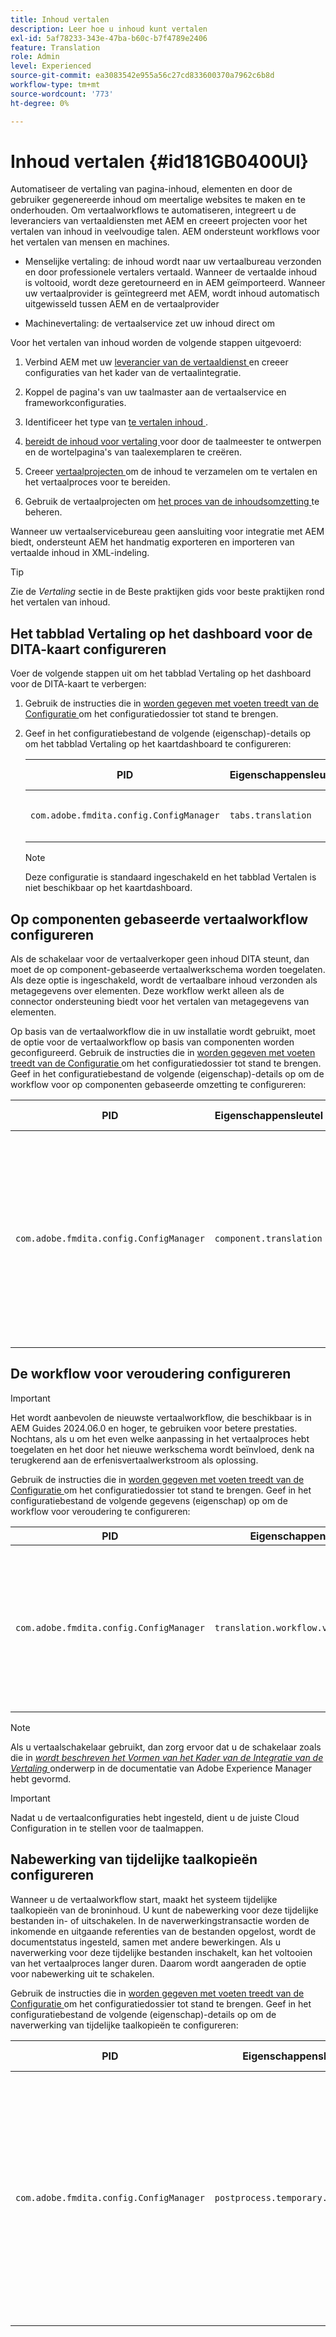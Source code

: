 ```yaml
---
title: Inhoud vertalen
description: Leer hoe u inhoud kunt vertalen
exl-id: 5af78233-343e-47ba-b60c-b7f4789e2406
feature: Translation
role: Admin
level: Experienced
source-git-commit: ea3083542e955a56c27cd833600370a7962c6b8d
workflow-type: tm+mt
source-wordcount: '773'
ht-degree: 0%

---
```


# Inhoud vertalen {#id181GB0400UI}

Automatiseer de vertaling van pagina-inhoud, elementen en door de gebruiker gegenereerde inhoud om meertalige websites te maken en te onderhouden. Om vertaalworkflows te automatiseren, integreert u de leveranciers van vertaaldiensten met AEM en creeert projecten voor het vertalen van inhoud in veelvoudige talen. AEM ondersteunt workflows voor het vertalen van mensen en machines.

- Menselijke vertaling: de inhoud wordt naar uw vertaalbureau verzonden en door professionele vertalers vertaald. Wanneer de vertaalde inhoud is voltooid, wordt deze geretourneerd en in AEM geïmporteerd. Wanneer uw vertaalprovider is geïntegreerd met AEM, wordt inhoud automatisch uitgewisseld tussen AEM en de vertaalprovider

- Machinevertaling: de vertaalservice zet uw inhoud direct om


Voor het vertalen van inhoud worden de volgende stappen uitgevoerd:

1. Verbind AEM met uw [ leverancier van de vertaaldienst ](https://experienceleague.adobe.com/docs/experience-manager-cloud-service/sites/administering/reusing-content/translation/integration-framework.html?lang=en) en creeer configuraties van het kader van de vertaalintegratie.

1. Koppel de pagina&#39;s van uw taalmaster aan de vertaalservice en frameworkconfiguraties.

1. Identificeer het type van [ te vertalen inhoud ](https://experienceleague.adobe.com/docs/experience-manager-cloud-service/sites/administering/reusing-content/translation/rules.html?lang=en).

1. [ bereidt de inhoud voor vertaling ](https://experienceleague.adobe.com/docs/experience-manager-cloud-service/sites/administering/reusing-content/translation/preparation.html?lang=en) voor door de taalmeester te ontwerpen en de wortelpagina&#39;s van taalexemplaren te creëren.

1. Creeer [ vertaalprojecten ](https://experienceleague.adobe.com/docs/experience-manager-cloud-service/sites/administering/reusing-content/translation/managing-projects.html?lang=en) om de inhoud te verzamelen om te vertalen en het vertaalproces voor te bereiden.

1. Gebruik de vertaalprojecten om [ het proces van de inhoudsomzetting ](https://experienceleague.adobe.com/docs/experience-manager-cloud-service/sites/administering/reusing-content/translation/managing-projects.html?lang=en) te beheren.


Wanneer uw vertaalservicebureau geen aansluiting voor integratie met AEM biedt, ondersteunt AEM het handmatig exporteren en importeren van vertaalde inhoud in XML-indeling.

>[!TIP]
>
> Zie de *Vertaling* sectie in de Beste praktijken gids voor beste praktijken rond het vertalen van inhoud.

## Het tabblad Vertaling op het dashboard voor de DITA-kaart configureren

Voer de volgende stappen uit om het tabblad Vertaling op het dashboard voor de DITA-kaart te verbergen:

1. Gebruik de instructies die in [ worden gegeven met voeten treedt van de Configuratie ](download-install-additional-config-override.md#) om het configuratiedossier tot stand te brengen.
1. Geef in het configuratiebestand de volgende \(eigenschap\)-details op om het tabblad Vertaling op het kaartdashboard te configureren:

   | PID | Eigenschappensleutel | Waarde van eigenschap |
   |---|------------|--------------|
   | `com.adobe.fmdita.config.ConfigManager` | `tabs.translation` | Boolean \( true/ false\).<br> **Standaardwaarde**: `true` |

   >[!NOTE]
   >
   > Deze configuratie is standaard ingeschakeld en het tabblad Vertalen is niet beschikbaar op het kaartdashboard.


## Op componenten gebaseerde vertaalworkflow configureren

Als de schakelaar voor de vertaalverkoper geen inhoud DITA steunt, dan moet de op component-gebaseerde vertaalwerkschema worden toegelaten. Als deze optie is ingeschakeld, wordt de vertaalbare inhoud verzonden als metagegevens over elementen. Deze workflow werkt alleen als de connector ondersteuning biedt voor het vertalen van metagegevens van elementen.

Op basis van de vertaalworkflow die in uw installatie wordt gebruikt, moet de optie voor de vertaalworkflow op basis van componenten worden geconfigureerd. Gebruik de instructies die in [ worden gegeven met voeten treedt van de Configuratie ](download-install-additional-config-override.md#) om het configuratiedossier tot stand te brengen. Geef in het configuratiebestand de volgende \(eigenschap\)-details op om de workflow voor op componenten gebaseerde omzetting te configureren:

| PID | Eigenschappensleutel | Waarde van eigenschap |
|---|------------|--------------|
| `com.adobe.fmdita.config.ConfigManager` | `component.translation` | Boolean: <br> -   Als u menselijke vertaling gebruikt, dan *maak* \ ( `false` onbruikbaar \) de **op component-Gebaseerde optie van het Vertaalwerkschema**. <br> -   Als u machinevertaling gebruikt, dan *laat \ ( `true` \)* toe de **op component-Gebaseerde optie van het Vertaalwerkschema**. |



## De workflow voor veroudering configureren

>[!IMPORTANT]
>
> Het wordt aanbevolen de nieuwste vertaalworkflow, die beschikbaar is in AEM Guides 2024.06.0 en hoger, te gebruiken voor betere prestaties. Nochtans, als u om het even welke aanpassing in het vertaalproces hebt toegelaten en het door het nieuwe werkschema wordt beïnvloed, denk na terugkerend aan de erfenisvertaalwerkstroom als oplossing.

Gebruik de instructies die in [ worden gegeven met voeten treedt van de Configuratie ](download-install-additional-config-override.md#) om het configuratiedossier tot stand te brengen. Geef in het configuratiebestand de volgende gegevens (eigenschap) op om de workflow voor veroudering te configureren:


| PID | Eigenschappensleutel | Waarde van eigenschap |
|---|------------|--------------|
| `com.adobe.fmdita.config.ConfigManager` | `translation.workflow.version.legacy` | Van Boole: <br> - als u het recentste vertaalwerkschema gebruikt, dan *maak* \ ( `false` onbruikbaar \) **de oudere vertaalwerkstroom van de Looppas** optie.  <br> -   Als u de erfenisvertaling gebruikt, dan *laat \ ( `true` \)* toe de **optie van het de erfenisvertaalwerkschema van de Looppas**. <br> **Standaardwaarde**: vals |




>[!NOTE]
>
> Als u vertaalschakelaar gebruikt, dan zorg ervoor dat u de schakelaar zoals die in *[wordt beschreven het Vormen van het Kader van de Integratie van de Vertaling ](https://experienceleague.adobe.com/docs/experience-manager-cloud-service/sites/administering/reusing-content/translation/integration-framework.html?lang=en)* onderwerp in de documentatie van Adobe Experience Manager hebt gevormd.

>[!IMPORTANT]
>
> Nadat u de vertaalconfiguraties hebt ingesteld, dient u de juiste Cloud Configuration in te stellen voor de taalmappen.

## Nabewerking van tijdelijke taalkopieën configureren

Wanneer u de vertaalworkflow start, maakt het systeem tijdelijke taalkopieën van de broninhoud. U kunt de nabewerking voor deze tijdelijke bestanden in- of uitschakelen. In de naverwerkingstransactie worden de inkomende en uitgaande referenties van de bestanden opgelost, wordt de documentstatus ingesteld, samen met andere bewerkingen. Als u naverwerking voor deze tijdelijke bestanden inschakelt, kan het voltooien van het vertaalproces langer duren. Daarom wordt aangeraden de optie voor nabewerking uit te schakelen.

Gebruik de instructies die in [ worden gegeven met voeten treedt van de Configuratie ](download-install-additional-config-override.md#) om het configuratiedossier tot stand te brengen. Geef in het configuratiebestand de volgende \(eigenschap\)-details op om de naverwerking van tijdelijke taalkopieën te configureren:

| PID | Eigenschappensleutel | Waarde van eigenschap |
|---|------------|--------------|
| `com.adobe.fmdita.config.ConfigManager` | `postprocess.temporary.langcopies` | Boolean: <br> -   Als u niet de post-verwerkingsverrichting op de tijdelijke dossiers wilt in werking stellen, dan *maak* \ ( vals \) onbruikbaar de **de taalexemplaren van het na-proces** optie.<br> -   Als u de post-verwerkingsverrichting op de tijdelijke dossiers wilt in werking stellen, dan *laat* \ ( waar \) toe **de taalexemplaren van het na-proces** optie.<br> **Standaardwaarde**: vals |

